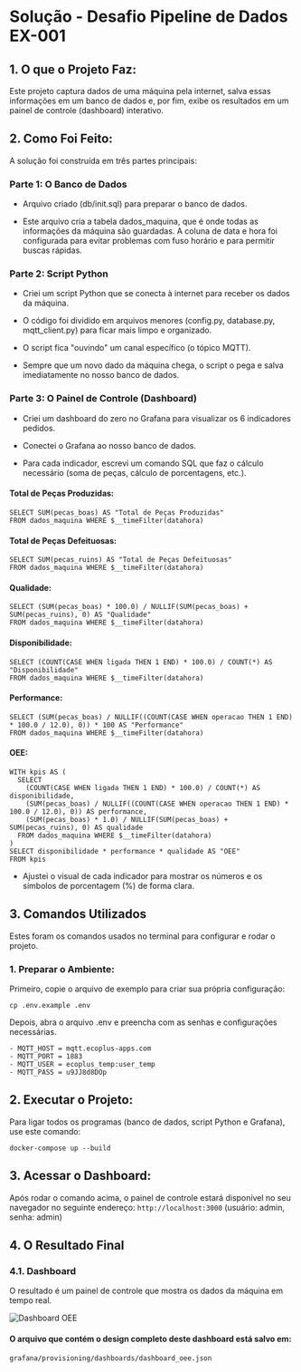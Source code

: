 # Solução - Desafio Pipeline de Dados EX-001

## 1. O que o Projeto Faz:
Este projeto captura dados de uma máquina pela internet, salva essas informações em um banco de dados e, por fim, exibe os resultados em um painel de controle (dashboard) interativo.

## 2. Como Foi Feito:
A solução foi construída em três partes principais:

### Parte 1: O Banco de Dados
- Arquivo criado (db/init.sql) para preparar o banco de dados.

- Este arquivo cria a tabela dados_maquina, que é onde todas as informações da máquina são guardadas. A coluna de data e hora foi configurada para evitar problemas com fuso horário e para permitir buscas rápidas.

### Parte 2: Script Python
- Criei um script Python que se conecta à internet para receber os dados da máquina.

- O código foi dividido em arquivos menores (config.py, database.py, mqtt_client.py) para ficar mais limpo e organizado.

- O script fica "ouvindo" um canal específico (o tópico MQTT).

- Sempre que um novo dado da máquina chega, o script o pega e salva imediatamente no nosso banco de dados.

### Parte 3: O Painel de Controle (Dashboard)
- Criei um dashboard do zero no Grafana para visualizar os 6 indicadores pedidos.

- Conectei o Grafana ao nosso banco de dados.

- Para cada indicador, escrevi um comando SQL que faz o cálculo necessário (soma de peças, cálculo de porcentagens, etc.).

#### Total de Peças Produzidas:
```
SELECT SUM(pecas_boas) AS "Total de Peças Produzidas"
FROM dados_maquina WHERE $__timeFilter(datahora)
```

#### Total de Peças Defeituosas:

```
SELECT SUM(pecas_ruins) AS "Total de Peças Defeituosas"
FROM dados_maquina WHERE $__timeFilter(datahora)
```

#### Qualidade:

```
SELECT (SUM(pecas_boas) * 100.0) / NULLIF(SUM(pecas_boas) + SUM(pecas_ruins), 0) AS "Qualidade"
FROM dados_maquina WHERE $__timeFilter(datahora)
```

#### Disponibilidade:

```
SELECT (COUNT(CASE WHEN ligada THEN 1 END) * 100.0) / COUNT(*) AS "Disponibilidade"
FROM dados_maquina WHERE $__timeFilter(datahora)
```

#### Performance:

```
SELECT (SUM(pecas_boas) / NULLIF((COUNT(CASE WHEN operacao THEN 1 END) * 100.0 / 12.0), 0)) * 100 AS "Performance"
FROM dados_maquina WHERE $__timeFilter(datahora)
```

#### OEE:

```
WITH kpis AS (
  SELECT
    (COUNT(CASE WHEN ligada THEN 1 END) * 100.0) / COUNT(*) AS disponibilidade,
    (SUM(pecas_boas) / NULLIF((COUNT(CASE WHEN operacao THEN 1 END) * 100.0 / 12.0), 0)) AS performance,
    (SUM(pecas_boas) * 1.0) / NULLIF(SUM(pecas_boas) + SUM(pecas_ruins), 0) AS qualidade
  FROM dados_maquina WHERE $__timeFilter(datahora)
)
SELECT disponibilidade * performance * qualidade AS "OEE"
FROM kpis
```

- Ajustei o visual de cada indicador para mostrar os números e os símbolos de porcentagem (%) de forma clara.

## 3. Comandos Utilizados
Estes foram os comandos usados no terminal para configurar e rodar o projeto.

### 1. Preparar o Ambiente:

Primeiro, copie o arquivo de exemplo para criar sua própria configuração:
```
cp .env.example .env
```

Depois, abra o arquivo .env e preencha com as senhas e configurações necessárias.
```
- MQTT_HOST = mqtt.ecoplus-apps.com
- MQTT_PORT = 1883
- MQTT_USER = ecoplus_temp:user_temp
- MQTT_PASS = u9JJ8d8DOp
```

## 2. Executar o Projeto:
Para ligar todos os programas (banco de dados, script Python e Grafana), use este comando:
```
docker-compose up --build
```

## 3. Acessar o Dashboard:
Após rodar o comando acima, o painel de controle estará disponível no seu navegador no seguinte endereço:
```http://localhost:3000``` (usuário: admin, senha: admin)

## 4. O Resultado Final
### 4.1. Dashboard
O resultado é um painel de controle que mostra os dados da máquina em tempo real.

![Dashboard OEE](docs/dashboard.png)

#### O arquivo que contém o design completo deste dashboard está salvo em:
```grafana/provisioning/dashboards/dashboard_oee.json```
